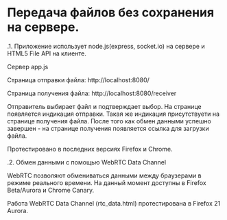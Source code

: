 Передача файлов без сохранения на сервере.
======

.1. Приложение использует node.js(express, socket.io) на сервере и HTML5 File API на клиенте.

Сервер app.js

Страница отправки файла: http://localhost:8080/

Страница получения файла: http://localhost:8080/receiver

Отправитель выбирает файл и подтверждает выбор. На странице появляется индикация отправки. Такая же индикация присутствуети на странице получения файла. После того как обмен данными успешно завершен - на странице получения появляется ссылка для загрузки файла.

Протестировано в последних версиях Firefox и Chrome.


.2. Обмен данными с помощью WebRTC Data Channel

WebRTC позволяют обмениваться данными между браузерами в режиме реального времени. На данный момент доступны в Firefox Beta/Aurora и Chrome Canary. 

Работа WebRTC Data Channel (rtc_data.html) протестирована в Firefox 21 Aurora.
